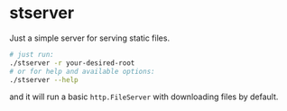 # stserver

Just a simple server for serving static files.

```bash
# just run:
./stserver -r your-desired-root
# or for help and available options:
./stserver --help
```

and it will run a basic `http.FileServer` with downloading files by default.